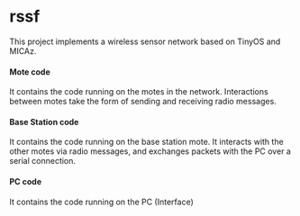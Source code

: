 # rssf
This project implements a wireless sensor network based on TinyOS and MICAz.

#### Mote code
It contains the code running on the motes in the network. Interactions between motes take the form
of sending and receiving radio messages.

#### Base Station code
It contains the code running on the base station mote. It interacts with the other motes via
radio messages, and exchanges packets with the PC over a serial connection.

#### PC code
It contains the code running on the PC (Interface)
